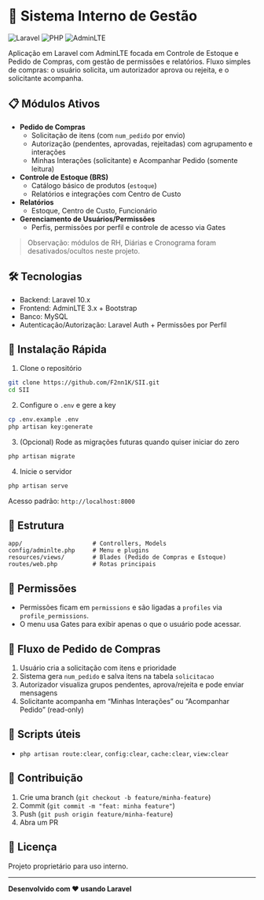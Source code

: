 # 🏢 Sistema Interno de Gestão

![Laravel](https://img.shields.io/badge/Laravel-10.x-red?style=for-the-badge&logo=laravel)
![PHP](https://img.shields.io/badge/PHP-8.1+-777BB4?style=for-the-badge&logo=php)
![AdminLTE](https://img.shields.io/badge/AdminLTE-3.x-blue?style=for-the-badge)

Aplicação em Laravel com AdminLTE focada em Controle de Estoque e Pedido de Compras, com gestão de permissões e relatórios. Fluxo simples de compras: o usuário solicita, um autorizador aprova ou rejeita, e o solicitante acompanha.

## 📋 Módulos Ativos

- **Pedido de Compras**
  - Solicitação de itens (com `num_pedido` por envio)
  - Autorização (pendentes, aprovadas, rejeitadas) com agrupamento e interações
  - Minhas Interações (solicitante) e Acompanhar Pedido (somente leitura)
- **Controle de Estoque (BRS)**
  - Catálogo básico de produtos (`estoque`)
  - Relatórios e integrações com Centro de Custo
- **Relatórios**
  - Estoque, Centro de Custo, Funcionário
- **Gerenciamento de Usuários/Permissões**
  - Perfis, permissões por perfil e controle de acesso via Gates

> Observação: módulos de RH, Diárias e Cronograma foram desativados/ocultos neste projeto.

## 🛠️ Tecnologias

- Backend: Laravel 10.x
- Frontend: AdminLTE 3.x + Bootstrap
- Banco: MySQL
- Autenticação/Autorização: Laravel Auth + Permissões por Perfil

## 🚀 Instalação Rápida

1. Clone o repositório
```bash
git clone https://github.com/F2nn1K/SII.git
cd SII
```
2. Configure o `.env` e gere a key
```bash
cp .env.example .env
php artisan key:generate
```
3. (Opcional) Rode as migrações futuras quando quiser iniciar do zero
```bash
php artisan migrate
```
4. Inicie o servidor
```bash
php artisan serve
```

Acesso padrão: `http://localhost:8000`

## 📁 Estrutura

```
app/                    # Controllers, Models
config/adminlte.php     # Menu e plugins
resources/views/        # Blades (Pedido de Compras e Estoque)
routes/web.php          # Rotas principais
```

## 🔐 Permissões

- Permissões ficam em `permissions` e são ligadas a `profiles` via `profile_permissions`.
- O menu usa Gates para exibir apenas o que o usuário pode acessar.

## 🧭 Fluxo de Pedido de Compras

1) Usuário cria a solicitação com itens e prioridade
2) Sistema gera `num_pedido` e salva itens na tabela `solicitacao`
3) Autorizador visualiza grupos pendentes, aprova/rejeita e pode enviar mensagens
4) Solicitante acompanha em “Minhas Interações” ou “Acompanhar Pedido” (read-only)

## 🧰 Scripts úteis

- `php artisan route:clear`, `config:clear`, `cache:clear`, `view:clear`

## 🤝 Contribuição

1. Crie uma branch (`git checkout -b feature/minha-feature`)
2. Commit (`git commit -m "feat: minha feature"`)
3. Push (`git push origin feature/minha-feature`)
4. Abra um PR

## 📝 Licença

Projeto proprietário para uso interno.

---
**Desenvolvido com ❤️ usando Laravel**